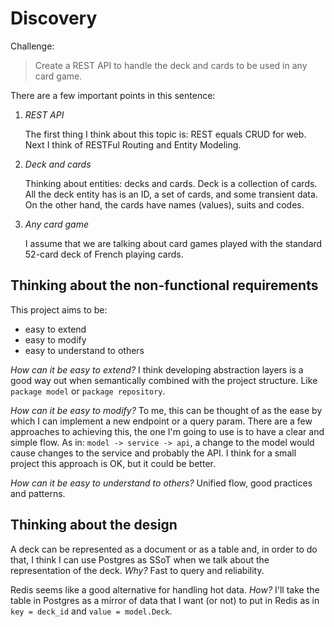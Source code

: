# Discovery

Challenge:

> Create a REST API to handle the deck and cards to be used in any card game.

There are a few important points in this sentence:

1. _REST API_

    The first thing I think about this topic is: REST equals CRUD for web. Next I think of RESTFul Routing and Entity Modeling.

2. _Deck and cards_

    Thinking about entities: decks and cards. Deck is a collection of cards. All the deck entity has is an ID, a set of cards, and some transient data. On the other hand, the cards have names (values), suits and codes.

3. _Any card game_

    I assume that we are talking about card games played with the standard 52-card deck of French playing cards.

## Thinking about the non-functional requirements

This project aims to be:

- easy to extend
- easy to modify
- easy to understand to others

_How can it be easy to extend?_ I think developing abstraction layers is a good way out when semantically combined with the project structure. Like `package model` or `package repository`.

_How can it be easy to modify?_ To me, this can be thought of as the ease by which I can implement a new endpoint or a query param. There are a few approaches to achieving this, the one I'm going to use is to have a clear and simple flow. As in: `model -> service -> api`, a change to the model would cause changes to the service and probably the API. I think for a small project this approach is OK, but it could be better.

_How can it be easy to understand to others?_ Unified flow, good practices and patterns.

## Thinking about the design

A deck can be represented as a document or as a table and, in order to do that, I think I can use Postgres as SSoT when we talk about the representation of the deck. _Why?_ Fast to query and reliability.

Redis seems like a good alternative for handling hot data. _How?_ I'll take the table in Postgres as a mirror of data that I want (or not) to put in Redis as in `key = deck_id` and `value = model.Deck`.
